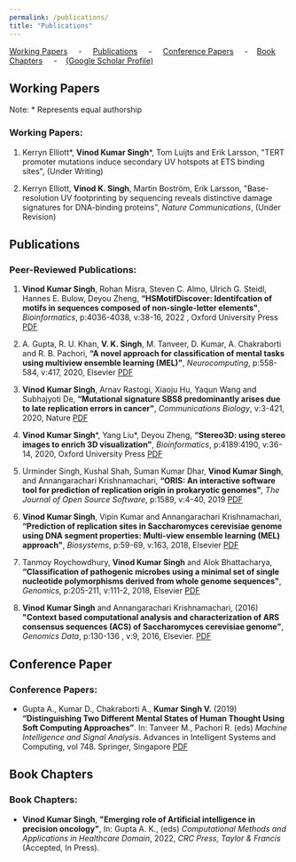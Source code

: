 ```yaml
---
permalink: /publications/
title: "Publications"
---
```


[Working Papers](#active) &nbsp; &nbsp; - &nbsp; &nbsp; [Publications](#pubs) &nbsp; &nbsp; - &nbsp; &nbsp; [Conference Papers](#ConfrePubs) &nbsp; &nbsp; - &nbsp; &nbsp;[Book Chapters](#bookchaps) &nbsp; &nbsp; - &nbsp; &nbsp;[(Google Scholar Profile)](https://scholar.google.co.in/citations?user=2482OI4AAAAJ&hl=en&authuser=1)

<h2 id="active">
Working Papers
</h2>


Note: \* Represents equal authorship

### Working Papers:

   1. Kerryn Elliott\*, **Vinod Kumar Singh**\*, Tom Luijts and Erik Larsson, "TERT promoter mutations induce secondary UV hotspots at ETS binding sites", (Under Writing) 

   1. Kerryn Elliott, **Vinod K. Singh**, Martin Boström, Erik Larsson, "Base-resolution UV footprinting by sequencing reveals distinctive damage signatures for DNA-binding proteins",  *Nature Communications*, (Under Revision)

<h2 id="pubs">
Publications
</h2>

### Peer-Reviewed Publications:

  1. **Vinod Kumar Singh**, Rohan Misra, Steven C. Almo, Ulrich G. Steidl, Hannes E. Bulow, Deyou Zheng, **“HSMotifDiscover: Identifcation of motifs in sequences composed of non-single-letter elements"**, *Bioinformatics*, p:4036-4038,  v:38-16, 2022 , Oxford University Press [PDF](/files/HSMotifDiscover_Full.pdf)
 
  1. A. Gupta, R. U. Khan, **V. K. Singh**, M. Tanveer, D. Kumar, A. Chakraborti and R. B. Pachori, **“A novel approach for classification of mental tasks using multiview ensemble learning (MEL)"**, *Neurocomputing*, p:558-584, v:417, 2020, Elsevier [PDF](/files/Article7_NeuroComputing_MEL.pdf)

  1.	**Vinod Kumar Singh**, Arnav Rastogi, Xiaoju Hu, Yaqun Wang and Subhajyoti De,  **“Mutational signature SBS8 predominantly arises due to late replication errors in cancer"**, *Communications Biology*, v:3-421, 2020, Nature [PDF](/files/Article_6_CommunicationBiology_2020.pdf)

  1.	**Vinod Kumar Singh**\*, Yang Liu\*, Deyou Zheng, **“Stereo3D: using stereo images to enrich 3D visualization"**, *Bioinformatics*, p:4189:4190, v:36-14, 2020, Oxford University Press [PDF](/files/Article_5_Bioinformatics2020.pdf)

  1.	Urminder Singh, Kushal Shah, Suman Kumar Dhar, **Vinod Kumar Singh**, and Annangarachari Krishnamachari, **“ORIS: An interactive software tool for prediction of replication origin in prokaryotic genomes"**, *The Journal of Open Source Software*, p:1589,  v:4-40, 2019 [PDF](/files/Article4_JOSS_2019.pdf)

  1.	**Vinod Kumar Singh**, Vipin Kumar and Annangarachari Krishnamachari, **“Prediction of replication sites in Saccharomyces cerevisiae genome using DNA segment properties: Multi-view ensemble learning (MEL) approach"**, *Biosystems*, p:59-69, v:163, 2018, Elsevier [PDF](/files/Article2_MEL.pdf)

  1.	Tanmoy Roychowdhury, **Vinod Kumar Singh** and Alok Bhattacharya, **“Classification of pathogenic microbes using a minimal set of single nucleotide polymorphisms derived from whole genome sequences"**, *Genomics*, p:205-211, v:111-2, 2018, Elsevier [PDF](/files/Article_3_SNP_genomics.pdf)

  1.	**Vinod Kumar Singh** and Annangarachari Krishnamachari, (2016) **"Context based computational analysis and characterization of ARS consensus sequences (ACS) of Saccharomyces cerevisiae genome"**, *Genomics Data*, p:130-136 , v:9, 2016, Elsevier. [PDF](/files/Article1_characterization.pdf)


<h2 id="ConfrePubs">
Conference Paper
</h2>

### Conference Papers:

  * Gupta A., Kumar D., Chakraborti A., **Kumar Singh V.** (2019) **“Distinguishing Two Different Mental States of Human Thought Using Soft Computing Approaches”**. In: Tanveer M., Pachori R. (eds) *Machine Intelligence and Signal Analysis*. Advances in Intelligent Systems and Computing, vol 748. Springer, Singapore [PDF](/files/Chapter1_Aks.pdf)

<h2 id="bookchaps">
Book Chapters
</h2>

### Book Chapters:

  * **Vinod Kumar Singh**, **"Emerging role of Artificial intelligence in precision oncology"**,  In: Gupta A. K., (eds) *Computational Methods and Applications in Healthcare Domain*, 2022, *CRC Press, Taylor & Francis* (Accepted, In Press).


